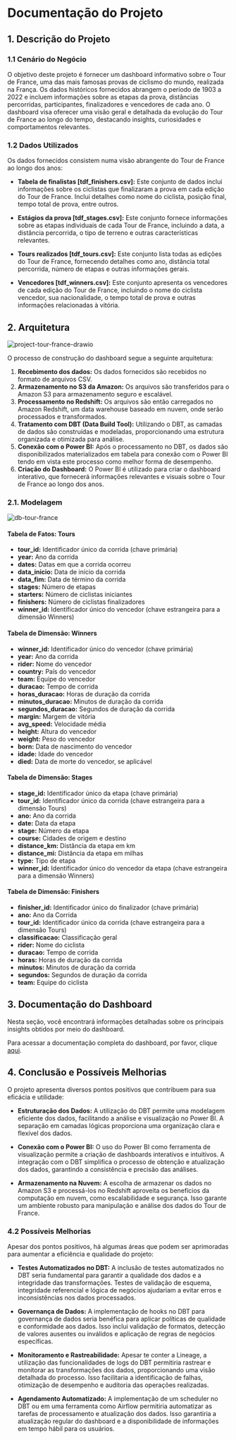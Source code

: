# Documentação do Projeto

## 1. Descrição do Projeto
### 1.1 Cenário do Negócio

O objetivo deste projeto é fornecer um dashboard informativo sobre o Tour de France, uma das mais famosas provas de ciclismo do mundo, realizada na França. Os dados históricos fornecidos abrangem o período de 1903 a 2022 e incluem informações sobre as etapas da prova, distâncias percorridas, participantes, finalizadores e vencedores de cada ano. O dashboard visa oferecer uma visão geral e detalhada da evolução do Tour de France ao longo do tempo, destacando insights, curiosidades e comportamentos relevantes.

### 1.2 Dados Utilizados

Os dados fornecidos consistem numa visão abrangente do Tour de France ao longo dos anos:

- **Tabela de finalistas [tdf_finishers.csv]:** Este conjunto de dados inclui informações sobre os ciclistas que finalizaram a prova em cada edição do Tour de France. Inclui detalhes como nome do ciclista, posição final, tempo total de prova, entre outros.

- **Estágios da prova [tdf_stages.csv]:** Este conjunto fornece informações sobre as etapas individuais de cada Tour de France, incluindo a data, a distância percorrida, o tipo de terreno e outras características relevantes.

- **Tours realizados [tdf_tours.csv]:** Este conjunto lista todas as edições do Tour de France, fornecendo detalhes como ano, distância total percorrida, número de etapas e outras informações gerais.

- **Vencedores [tdf_winners.csv]:** Este conjunto apresenta os vencedores de cada edição do Tour de France, incluindo o nome do ciclista vencedor, sua nacionalidade, o tempo total de prova e outras informações relacionadas à vitória.

## 2. Arquitetura

<img src="https://i.ibb.co/D9pSLw0/project-tour-france-drawio.png" alt="project-tour-france-drawio">

O processo de construção do dashboard segue a seguinte arquitetura:

1. **Recebimento dos dados:** Os dados fornecidos são recebidos no formato de arquivos CSV.
2. **Armazenamento no S3 da Amazon:** Os arquivos são transferidos para o Amazon S3 para armazenamento seguro e escalável.
3. **Processamento no Redshift:** Os arquivos são então carregados no Amazon Redshift, um data warehouse baseado em nuvem, onde serão processados e transformados.
4. **Tratamento com DBT (Data Build Tool):** Utilizando o DBT, as camadas de dados são construídas e modeladas, proporcionando uma estrutura organizada e otimizada para análise.
5. **Conexão com o Power BI:** Após o processamento no DBT, os dados são disponibilizados materializados em tabela para conexão com o Power BI tendo em vista este processo como melhor forma de desempenho.
6. **Criação do Dashboard:** O Power BI é utilizado para criar o dashboard interativo, que fornecerá informações relevantes e visuais sobre o Tour de France ao longo dos anos.

### 2.1. Modelagem 

<img src="https://i.ibb.co/hs7vBYY/db-tour-france.png" alt="db-tour-france">

#### Tabela de Fatos: Tours

- **tour_id:** Identificador único da corrida (chave primária)
- **year:** Ano da corrida
- **dates:** Datas em que a corrida ocorreu
- **data_inicio:** Data de início da corrida
- **data_fim:** Data de término da corrida
- **stages:** Número de etapas
- **starters:** Número de ciclistas iniciantes
- **finishers:** Número de ciclistas finalizadores
- **winner_id:** Identificador único do vencedor (chave estrangeira para a dimensão Winners)

#### Tabela de Dimensão: Winners

- **winner_id:** Identificador único do vencedor (chave primária)
- **year:** Ano da corrida
- **rider:** Nome do vencedor
- **country:** País do vencedor
- **team:** Equipe do vencedor
- **duracao:** Tempo de corrida
- **horas_duracao:** Horas de duração da corrida
- **minutos_duracao:** Minutos de duração da corrida
- **segundos_duracao:** Segundos de duração da corrida
- **margin:** Margem de vitória
- **avg_speed:** Velocidade média
- **height:** Altura do vencedor
- **weight:** Peso do vencedor
- **born:** Data de nascimento do vencedor
- **idade:** Idade do vencedor
- **died:** Data de morte do vencedor, se aplicável

#### Tabela de Dimensão: Stages

- **stage_id:** Identificador único da etapa (chave primária)
- **tour_id:** Identificador único da corrida (chave estrangeira para a dimensão Tours)
- **ano:** Ano da corrida
- **date:** Data da etapa
- **stage:** Número da etapa
- **course:** Cidades de origem e destino
- **distance_km:** Distância da etapa em km
- **distance_mi:** Distância da etapa em milhas
- **type:** Tipo de etapa
- **winner_id:** Identificador único do vencedor da etapa (chave estrangeira para a dimensão Winners)

#### Tabela de Dimensão: Finishers

- **finisher_id:** Identificador único do finalizador (chave primária)
- **ano:** Ano da Corrida
- **tour_id:** Identificador único da corrida (chave estrangeira para a dimensão Tours)
- **classificacao:** Classificação geral
- **rider:** Nome do ciclista
- **duracao:** Tempo de corrida
- **horas:** Horas de duração da corrida
- **minutos:** Minutos de duração da corrida
- **segundos:** Segundos de duração da corrida
- **team:** Equipe do ciclista

## 3. Documentação do Dashboard

Nesta seção, você encontrará informações detalhadas sobre os principais insights obtidos por meio do dashboard.

Para acessar a documentação completa do dashboard, por favor, clique [aqui](dataviz).

## 4. Conclusão e Possíveis Melhorias

O projeto apresenta diversos pontos positivos que contribuem para sua eficácia e utilidade:

- **Estruturação dos Dados:** A utilização do DBT permite uma modelagem eficiente dos dados, facilitando a análise e visualização no Power BI. A separação em camadas lógicas proporciona uma organização clara e flexível dos dados.

- **Conexão com o Power BI:** O uso do Power BI como ferramenta de visualização permite a criação de dashboards interativos e intuitivos. A integração com o DBT simplifica o processo de obtenção e atualização dos dados, garantindo a consistência e precisão das análises.

- **Armazenamento na Nuvem:** A escolha de armazenar os dados no Amazon S3 e processá-los no Redshift aproveita os benefícios da computação em nuvem, como escalabilidade e segurança. Isso garante um ambiente robusto para manipulação e análise dos dados do Tour de France.

### 4.2 Possíveis Melhorias

Apesar dos pontos positivos, há algumas áreas que podem ser aprimoradas para aumentar a eficiência e qualidade do projeto:

- **Testes Automatizados no DBT:** A inclusão de testes automatizados no DBT seria fundamental para garantir a qualidade dos dados e a integridade das transformações. Testes de validação de esquema, integridade referencial e lógica de negócios ajudariam a evitar erros e inconsistências nos dados processados.

- **Governança de Dados:** A implementação de hooks no DBT para governança de dados seria benéfica para aplicar políticas de qualidade e conformidade aos dados. Isso inclui validação de formatos, detecção de valores ausentes ou inválidos e aplicação de regras de negócios específicas.

- **Monitoramento e Rastreabilidade:** Apesar te conter a Lineage, a utilização das funcionalidades de logs do DBT permitiria rastrear e monitorar as transformações dos dados, proporcionando uma visão detalhada do processo. Isso facilitaria a identificação de falhas, otimização de desempenho e auditoria das operações realizadas.

- **Agendamento Automatizado:** A implementação de um scheduler no DBT ou em uma ferramenta como Airflow permitiria automatizar as tarefas de processamento e atualização dos dados. Isso garantiria a atualização regular do dashboard e a disponibilidade de informações em tempo hábil para os usuários.
